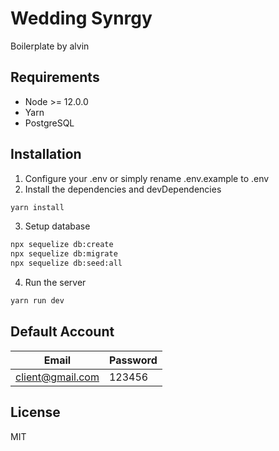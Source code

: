 # Wedding Synrgy
Boilerplate by alvin

## Requirements

- Node >= 12.0.0
- Yarn
- PostgreSQL

## Installation
1. Configure your .env or simply rename .env.example to .env
2. Install the dependencies and devDependencies

```sh
yarn install
```
3. Setup database

```sh
npx sequelize db:create
npx sequelize db:migrate
npx sequelize db:seed:all
```
4. Run the server

```sh
yarn run dev
```
## Default Account

| Email | Password |
| ------ | ------ |
| client@gmail.com | 123456 |

## License

MIT
